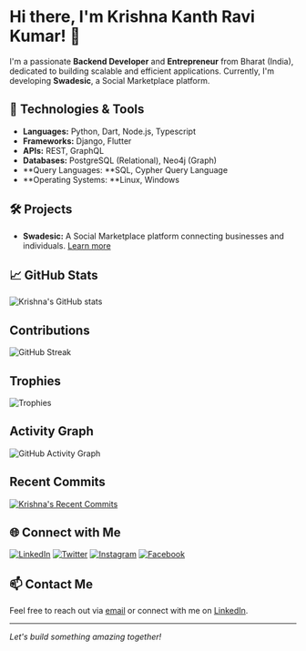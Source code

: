 # Hi there, I'm Krishna Kanth Ravi Kumar! 👋

I'm a passionate **Backend Developer** and **Entrepreneur** from Bharat (India), dedicated to building scalable and efficient applications. Currently, I'm developing **Swadesic**, a Social Marketplace platform.

## 🚀 Technologies & Tools

- **Languages:** Python, Dart, Node.js, Typescript
- **Frameworks:** Django, Flutter
- **APIs:** REST, GraphQL
- **Databases:** PostgreSQL (Relational), Neo4j (Graph)
- **Query Languages: **SQL, Cypher Query Language
- **Operating Systems: **Linux, Windows

## 🛠️ Projects

- **Swadesic:** A Social Marketplace platform connecting businesses and individuals. [Learn more](https://github.com/krishnakanth21099/Swadesic)

## 📈 GitHub Stats

![Krishna's GitHub stats](https://github-readme-stats.vercel.app/api?username=krishnakanth21099&show_icons=true&theme=radical)

## Contributions
![GitHub Streak](https://github-readme-streak-stats.herokuapp.com/?user=krishnakanth21099&theme=radical)

## Trophies
![Trophies](https://github-profile-trophy.vercel.app/?username=krishnakanth21099&theme=radical&no-frame=true&no-bg=true&margin-w=4)

## Activity Graph
![GitHub Activity Graph](https://github-readme-activity-graph.vercel.app/graph?username=krishnakanth21099&theme=react-dark)

## Recent Commits
[![Krishna's Recent Commits](https://github-readme-commits.vercel.app/api?user=krishnakanth21099&theme=radical)](https://github.com/krishnakanth21099)



## 🌐 Connect with Me

[![LinkedIn](https://img.shields.io/badge/LinkedIn-krishnakanth21099-blue?style=flat-square&logo=linkedin)](https://www.linkedin.com/in/ravi-kumar-krishna-kanth)
[![Twitter](https://img.shields.io/badge/Twitter-@Krishna_K21099-blue?style=flat-square&logo=twitter)](https://twitter.com/Krishna_K21099)
[![Instagram](https://img.shields.io/badge/Instagram-krishna.kanth_21099-red?style=flat-square&logo=instagram)](https://www.instagram.com/krishna.kanth_21099)
[![Facebook](https://img.shields.io/badge/Facebook-krishna.ravi.52438-blue?style=flat-square&logo=facebook)](https://www.facebook.com/krishna.ravi.52438)

## 📫 Contact Me

Feel free to reach out via [email](mailto:krishnakanthr99@gmail.com) or connect with me on [LinkedIn](https://www.linkedin.com/in/ravi-kumar-krishna-kanth).

---

*Let's build something amazing together!*
